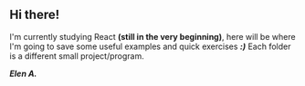 ## Hi there!

I'm currently studying React **(still in the very beginning)**, here will be where I'm going to save some useful examples and quick exercises ***:)*** Each folder is a different small project/program.

***Elen A.***